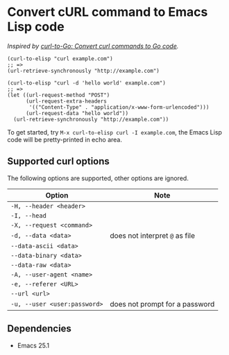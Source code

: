 # Convert cURL command to Emacs Lisp code

_Inspired by [curl-to-Go: Convert curl commands to Go code](https://mholt.github.io/curl-to-go/)._

``` emacs-lisp
(curl-to-elisp "curl example.com")
;; =>
(url-retrieve-synchronously "http://example.com")

(curl-to-elisp "curl -d 'hello world' example.com")
;; =>
(let ((url-request-method "POST")
      (url-request-extra-headers
       '(("Content-Type" . "application/x-www-form-urlencoded")))
      (url-request-data "hello world"))
  (url-retrieve-synchronously "http://example.com"))
```

To get started, try `M-x curl-to-elisp curl -I example.com`, the Emacs Lisp code will be pretty-printed in echo area.

## Supported curl options

The following options are supported, other options are ignored.

| Option                       | Note                           |
|------------------------------|--------------------------------|
| `-H, --header <header>`      |                                |
| `-I, --head`                 |                                |
| `-X, --request <command>`    |                                |
| `-d, --data <data>`          | does not interpret `@` as file |
| `--data-ascii <data>`        |                                |
| `--data-binary <data>`       |                                |
| `--data-raw <data>`          |                                |
| `-A, --user-agent <name>`    |                                |
| `-e, --referer <URL>`        |                                |
| `--url <url>`                |                                |
| `-u, --user <user:password>` | does not prompt for a password |

## Dependencies

- Emacs 25.1
